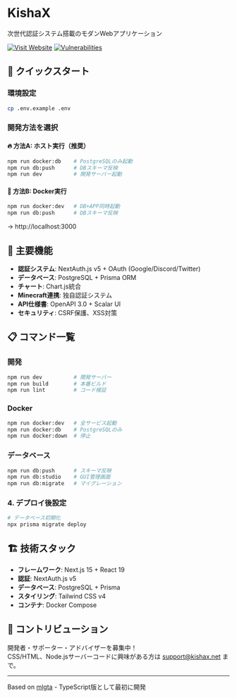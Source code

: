# KishaX

次世代認証システム搭載のモダンWebアプリケーション

[![Visit Website](https://img.shields.io/badge/Visit_Website-007BFF?style=for-the-badge)](https://kishax.net/)
[![Vulnerabilities](https://img.shields.io/badge/Vulnerabilities-0-success?style=for-the-badge)](https://github.com/your-username/kishax-nextjs)

## 🚀 クイックスタート

### 環境設定
```bash
cp .env.example .env
```

### 開発方法を選択

#### 🔥 方法A: ホスト実行（推奨）
```bash
npm run docker:db    # PostgreSQLのみ起動
npm run db:push      # DBスキーマ反映
npm run dev          # 開発サーバー起動
```

#### 🐳 方法B: Docker実行
```bash
npm run docker:dev   # DB+APP同時起動
npm run db:push      # DBスキーマ反映
```

→ http://localhost:3000

## 🎯 主要機能

- **認証システム**: NextAuth.js v5 + OAuth (Google/Discord/Twitter)
- **データベース**: PostgreSQL + Prisma ORM
- **チャート**: Chart.js統合
- **Minecraft連携**: 独自認証システム
- **API仕様書**: OpenAPI 3.0 + Scalar UI
- **セキュリティ**: CSRF保護、XSS対策

## 📋 コマンド一覧

### 開発
```bash
npm run dev          # 開発サーバー
npm run build        # 本番ビルド
npm run lint         # コード検証
```

### Docker
```bash
npm run docker:dev   # 全サービス起動
npm run docker:db    # PostgreSQLのみ
npm run docker:down  # 停止
```

### データベース
```bash
npm run db:push      # スキーマ反映
npm run db:studio    # GUI管理画面
npm run db:migrate   # マイグレーション
```

### 4. デプロイ後設定
```bash
# データベース初期化
npx prisma migrate deploy
```

## 🏗️ 技術スタック

- **フレームワーク**: Next.js 15 + React 19
- **認証**: NextAuth.js v5
- **データベース**: PostgreSQL + Prisma
- **スタイリング**: Tailwind CSS v4
- **コンテナ**: Docker Compose

## 🤝 コントリビューション

開発者・サポーター・アドバイザーを募集中！  
CSS/HTML、Node.jsサーバーコードに興味がある方は [support@kishax.net](<mailto:support@kishax.net>) まで。

---

Based on [mlgta](https://github.com/takayamaekawa/mlgta) - TypeScript版として最初に開発
